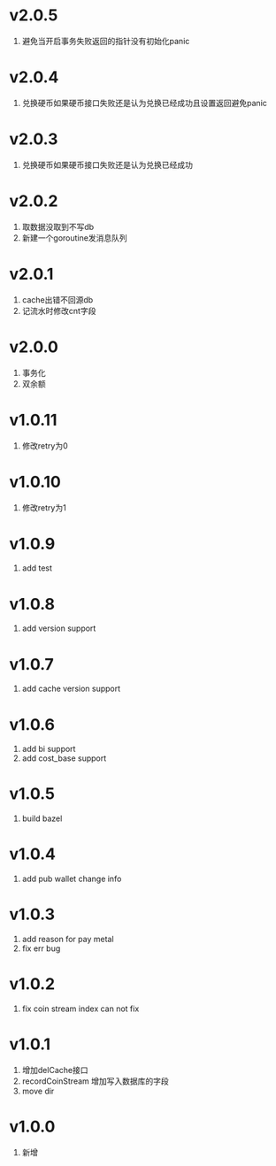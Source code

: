 # v2.0.5
1. 避免当开启事务失败返回的指针没有初始化panic

# v2.0.4
1. 兑换硬币如果硬币接口失败还是认为兑换已经成功且设置返回避免panic

# v2.0.3
1. 兑换硬币如果硬币接口失败还是认为兑换已经成功

# v2.0.2
1. 取数据没取到不写db
2. 新建一个goroutine发消息队列

# v2.0.1
1. cache出错不回源db
2. 记流水时修改cnt字段

# v2.0.0
1. 事务化
2. 双余额

# v1.0.11
1. 修改retry为0

# v1.0.10
1. 修改retry为1

# v1.0.9
1. add test

# v1.0.8
1. add version support

# v1.0.7
1. add cache version support

# v1.0.6
1. add bi support
2. add cost_base support

# v1.0.5
1. build bazel

# v1.0.4
1. add pub wallet change info

# v1.0.3
1. add reason for pay metal
2. fix err bug

# v1.0.2
1. fix coin stream index can not fix

# v1.0.1
1. 增加delCache接口
2. recordCoinStream 增加写入数据库的字段
3. move dir

# v1.0.0
1. 新增
